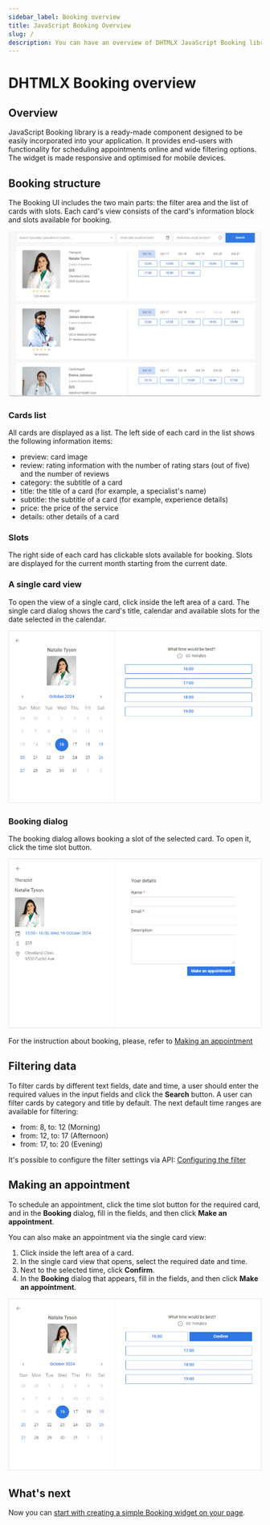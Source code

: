 ```yaml
---
sidebar_label: Booking overview
title: JavaScript Booking Overview
slug: /
description: You can have an overview of DHTMLX JavaScript Booking library in the documentation. Browse developer guides and API reference, try out code examples and live demos, and download a free 30-day evaluation version of DHTMLX Booking.
---
```


# DHTMLX Booking overview

## Overview

JavaScript Booking library is a ready-made component designed to be easily incorporated into your application. It provides end-users with functionality for scheduling appointments online and wide filtering options. The widget is made responsive and optimised for mobile devices.

## Booking structure

The Booking UI includes the two main parts: the filter area and the list of cards with slots. Each card's view consists of the card's information block and slots available for booking.

![main](assets/main.png)

### Cards list

All cards are displayed as a list. The left side of each card in the list shows the following information items:

- preview: card image
- review: rating information with the number of rating stars (out of five) and the number of reviews
- category: the subtitle of a card
- title: the title of a card (for example, a specialist's name)
- subtitle: the subtitle of a card (for example, experience details)
- price: the price of the service
- details: other details of a card

### Slots

The right side of each card has clickable slots available for booking. Slots are displayed for the current month starting from the current date.

### A single card view

To open the view of a single card, click inside the left area of a card. The single card dialog shows the card's title, calendar and available slots for the date selected in the calendar.

![single-card](assets/single-card.png)

### Booking dialog

The booking dialog allows booking a slot of the selected card. To open it, click the time slot button. 

![booking](assets/bookingd.png)

For the instruction about booking, please, refer to [Making an appointment](#making-an-appointment)

## Filtering data

To filter cards by different text fields, date and time, a user should enter the required values in the input fields and click the **Search** button. A user can filter  cards by category and title by default. The next default time ranges are available for filtering:

- from: 8, to: 12 (Morning)
- from: 12, to: 17 (Afternoon)
- from: 17, to: 20 (Evening)

It's possible to configure the filter settings via API: [Configuring the filter](/guides/configuration#configuring-the-filter)

## Making an appointment

To schedule an appointment, click the time slot button for the required card, and in the **Booking** dialog, fill in the fields, and then click **Make an appointment**.

You can also make an appointment via the single card view:

1. Click inside the left area of a card.
2. In the single card view that opens, select the required date and time.
3. Next to the selected time, click **Confirm**.
4. In the **Booking** dialog that appears, fill in the fields, and then click **Make an appointment**.

![booking-2](assets/booking-2.png)

## What's next

Now you can [start with creating a simple Booking widget on your page](/how-to-start).

